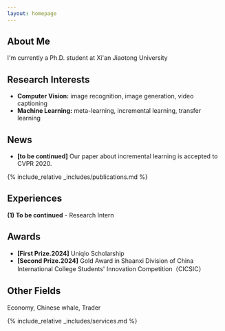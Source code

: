 ```yaml
---
layout: homepage
---
```


## About Me

I'm currently a Ph.D. student at Xi'an Jiaotong University

## Research Interests

- **Computer Vision:** image recognition, image generation, video captioning
- **Machine Learning:** meta-learning, incremental learning, transfer learning

## News

- **[to be continued]** Our paper about incremental learning is accepted to CVPR 2020.

{% include_relative _includes/publications.md %}

## Experiences

**(1) To be continued** - Research Intern


## Awards
- **[First Prize.2024]** Uniqlo Scholarship
- **[Second Prize.2024]** Gold Award in Shaanxi Division of China International College Students' Innovation Competition（CICSIC）

## Other Fields
Economy, Chinese whale, Trader

{% include_relative _includes/services.md %}
